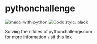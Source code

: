# pythonchallenge
[![made-with-python](https://img.shields.io/badge/Made%20with-Python-1f425f.svg)](https://www.python.org/)
[![Code style: black](https://img.shields.io/badge/code%20style-black-000000.svg)](https://github.com/psf/black)

Solving the riddles of pythonchallenge.com
<br>
for more information visit this [link](http://www.pythonchallenge.com/about.php)

